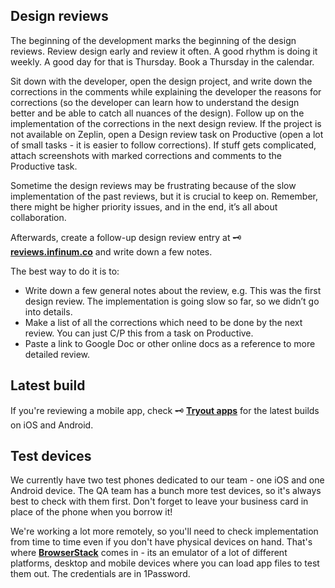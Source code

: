 ## Design reviews

The beginning of the development marks the beginning of the design reviews. Review design early and review it often. A good rhythm is doing it weekly. A good day for that is Thursday. Book a Thursday in the calendar.

Sit down with the developer, open the design project, and write down the corrections in the comments while explaining the developer the reasons for corrections (so the developer can learn how to understand the design better and be able to catch all nuances of the design). Follow up on the implementation of the corrections in the next design review. If the project is not available on Zeplin, open a Design review task on Productive (open a lot of small tasks - it is easier to follow corrections). If stuff gets complicated, attach screenshots with marked corrections and comments to the Productive task.

Sometime the design reviews may be frustrating because of the slow implementation of the past reviews, but it is crucial to keep on. Remember, there might be higher priority issues, and in the end, it’s all about collaboration.

Afterwards, create a follow-up design review entry at 🗝 **[reviews.infinum.co](https://reviews.infinum.co/admin/design_reviews)** and write down a few notes. 

The best way to do it is to:

- Write down a few general notes about the review, e.g. This was the first design review. The implementation is going slow so far, so we didn’t go into details.
- Make a list of all the corrections which need to be done by the next review. You can just C/P this from a task on Productive.
- Paste a link to Google Doc or other online docs as a reference to more detailed review.


## Latest build

If you're reviewing a mobile app, check 🗝 **[Tryout apps](https://tryoutapps.com/users/sign_in)** for the latest builds on iOS and Android.


## Test devices
We currently have two test phones dedicated to our team - one iOS and one Android device. The QA team has a bunch more test devices, so it's always best to check with them first. Don't forget to leave your business card in place of the phone when you borrow it!

We're working a lot more remotely, so you'll need to check implementation from time to time even if you don't have physical devices on hand. That's where **[BrowserStack](https://app-live.browserstack.com)** comes in - its an emulator of a lot of different platforms, desktop and mobile devices where you can load app files to test them out. The credentials are in 1Password.
